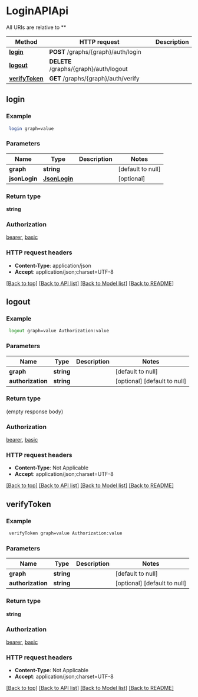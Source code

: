 # LoginAPIApi

All URIs are relative to **

Method | HTTP request | Description
------------- | ------------- | -------------
[**login**](LoginAPIApi.md#login) | **POST** /graphs/{graph}/auth/login | 
[**logout**](LoginAPIApi.md#logout) | **DELETE** /graphs/{graph}/auth/logout | 
[**verifyToken**](LoginAPIApi.md#verifyToken) | **GET** /graphs/{graph}/auth/verify | 



## login



### Example

```bash
 login graph=value
```

### Parameters


Name | Type | Description  | Notes
------------- | ------------- | ------------- | -------------
 **graph** | **string** |  | [default to null]
 **jsonLogin** | [**JsonLogin**](JsonLogin.md) |  | [optional]

### Return type

**string**

### Authorization

[bearer](../README.md#bearer), [basic](../README.md#basic)

### HTTP request headers

- **Content-Type**: application/json
- **Accept**: application/json;charset=UTF-8

[[Back to top]](#) [[Back to API list]](../README.md#documentation-for-api-endpoints) [[Back to Model list]](../README.md#documentation-for-models) [[Back to README]](../README.md)


## logout



### Example

```bash
 logout graph=value Authorization:value
```

### Parameters


Name | Type | Description  | Notes
------------- | ------------- | ------------- | -------------
 **graph** | **string** |  | [default to null]
 **authorization** | **string** |  | [optional] [default to null]

### Return type

(empty response body)

### Authorization

[bearer](../README.md#bearer), [basic](../README.md#basic)

### HTTP request headers

- **Content-Type**: Not Applicable
- **Accept**: application/json;charset=UTF-8

[[Back to top]](#) [[Back to API list]](../README.md#documentation-for-api-endpoints) [[Back to Model list]](../README.md#documentation-for-models) [[Back to README]](../README.md)


## verifyToken



### Example

```bash
 verifyToken graph=value Authorization:value
```

### Parameters


Name | Type | Description  | Notes
------------- | ------------- | ------------- | -------------
 **graph** | **string** |  | [default to null]
 **authorization** | **string** |  | [optional] [default to null]

### Return type

**string**

### Authorization

[bearer](../README.md#bearer), [basic](../README.md#basic)

### HTTP request headers

- **Content-Type**: Not Applicable
- **Accept**: application/json;charset=UTF-8

[[Back to top]](#) [[Back to API list]](../README.md#documentation-for-api-endpoints) [[Back to Model list]](../README.md#documentation-for-models) [[Back to README]](../README.md)


